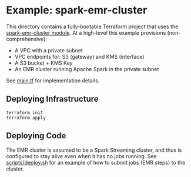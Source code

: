 # Example: spark-emr-cluster

This directory contains a fully-bootable Terraform project that uses the [spark-emr-cluster module](../../modules/spark-emr-cluster/). At a high-level this example provisions (non-comprehensive): 

- A VPC with a private subnet
- VPC endpoints for: S3 (gateway) and KMS (interface)
- A S3 bucket + KMS Key
- An EMR cluster running Apache Spark in the private subnet

See [main.tf](./main.tf) for implementation details.

## Deploying Infrastructure
```hcl
terraform init
terraform apply
```

## Deploying Code
The EMR cluster is assumed to be a Spark Streaming cluster, and thus is configured to stay alive even when it has no jobs running. See [scripts/deploy.sh](./scripts/deploy.sh) for an example of how to submit jobs (EMR steps) to the cluster.